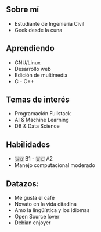 

## Sobre mí
- Estudiante de Ingeniería Civil
- Geek desde la cuna

## Aprendiendo
- GNU/Linux
- Desarrollo web
- Edición de multimedia
- C - C++

## Temas de interés
- Programación Fullstack
- AI & Machine Learning
- DB & Data Science

  
## Habilidades

- 🇬🇧 B1 - 🇩🇪 A2
- Manejo computacional moderado

## Datazos:

- Me gusta el café
- Novato en la vida citadina
- Amo la lingúística y los idiomas
- Open Source lover
- Debian enjoyer
